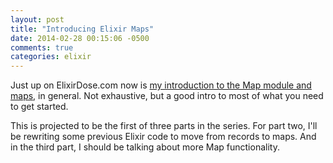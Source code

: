 ```yaml
---
layout: post
title: "Introducing Elixir Maps"
date: 2014-02-28 00:15:06 -0500
comments: true
categories: elixir 
---
```

Just up on ElixirDose.com now is [my introduction to the Map module and maps](http://elixirdose.com/the-new-maps-module/), in general. Not exhaustive, but a good intro to most of what you need to get started.

This is projected to be the first of three parts in the series. For part two, I'll be rewriting some previous Elixir code to move from records to maps. And in the third part, I should be talking about more Map functionality.